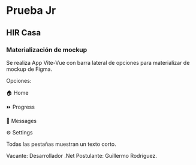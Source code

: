 # Prueba Jr

## HIR Casa

### Materialización de mockup

Se realiza App Vite-Vue con barra lateral de opciones para materializar de mockup de Figma.

Opciones:

🏠 Home

⏩ Progress

📩 Messages

⚙ Settings

Todas las pestañas muestran un texto corto.

Vacante: Desarrollador .Net
Postulante: Guillermo Rodríguez.